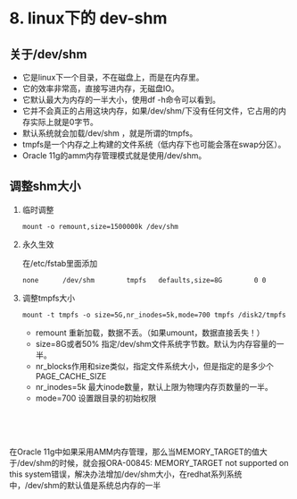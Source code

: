 # 8. linux下的 dev-shm

## 关于/dev/shm

* 它是linux下一个目录，不在磁盘上，而是在内存里。
* 它的效率非常高，直接写进内存，无磁盘IO。
* 它默认最大为内存的一半大小，使用df -h命令可以看到。
* 它并不会真正的占用这块内存，如果/dev/shm/下没有任何文件，它占用的内存实际上就是0字节。
* 默认系统就会加载/dev/shm ，就是所谓的tmpfs。
* tmpfs是一个内存之上构建的文件系统（低内存下也可能会落在swap分区）。
* Oracle 11g的amm内存管理模式就是使用/dev/shm。

## 调整shm大小

1. 临时调整

    ```
    mount -o remount,size=1500000k /dev/shm
    ```
2. 永久生效

    在/etc/fstab里面添加

    ```
    none      /dev/shm        tmpfs   defaults,size=8G        0 0
    ```
3. 调整tmpfs大小

    ```
    mount -t tmpfs -o size=5G,nr_inodes=5k,mode=700 tmpfs /disk2/tmpfs
    ```

    * remount 重新加载，数据不丢。（如果umount，数据直接丢失！）
    * size=8G或者50% 指定/dev/shm文件系统字节数。默认为内存容量的一半。
    * nr\_blocks作用和size类似，指定文件系统大小，但是指定的是多少个PAGE\_CACHE\_SIZE
    * nr\_inodes=5k 最大inode数量，默认上限为物理内存页数量的一半。
    * mode=700 设置跟目录的初始权限

‍

‍

在Oracle 11g中如果采用AMM内存管理，那么当MEMORY\_TARGET的值大于/dev/shm的时候，就会报ORA-00845:  MEMORY\_TARGET not supported on this  system错误，解决办法增加/dev/shm大小，在redhat系列系统中，/dev/shm的默认值是系统总内存的一半
